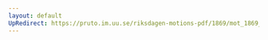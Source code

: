 ```yaml
---
layout: default
UpRedirect: https://pruto.im.uu.se/riksdagen-motions-pdf/1869/mot_1869__ak__11/mot_1869__ak__11-001.pdf
---
```


